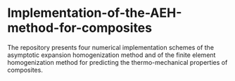 # Implementation-of-the-AEH-method-for-composites
The repository presents four numerical implementation schemes of the asymptotic expansion homogenization method and of the finite element homogenization method for predicting the thermo-mechanical properties of composites. 
